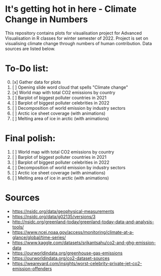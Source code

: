 # It's getting hot in here - Climate Change in Numbers
This repository contains plots for visualisation project for Advanced Visualisation in R classes for winter semester of 2022. Project is set on visualising climate change through numbers of human contribution. Data sources are listed below. 

# To-Do list:
0) [x] Gather data for plots
1) [ ] Opening slide word cloud that spells "Climate change"
2) [x] World map with total CO2 emissions by country
3) [ ] Barplot of biggest polluter countries in 2021
4) [ ] Barplot of biggest polluter celebrities in 2022
5) [ ] Decomposition of world emission by industry sectors
6) [ ] Arctic ice sheet coverage (with animations)
7) [ ] Melting area of ice in arctic (with animations)

# Final polish:
1) [ ] World map with total CO2 emissions by country
2) [ ] Barplot of biggest polluter countries in 2021
3) [ ] Barplot of biggest polluter celebrities in 2022
4) [ ] Decomposition of world emission by industry sectors
5) [ ] Arctic ice sheet coverage (with animations)
6) [ ] Melting area of ice in arctic (with animations)


# Sources
- https://nsidc.org/data/geophysical-measurements
- https://nsidc.org/data/g02135/versions/3
- http://nsidc.org/greenland-today/greenland-today-data-and-analysis-tools/
- https://www.ncei.noaa.gov/access/monitoring/climate-at-a-glance/global/time-series/
- https://www.kaggle.com/datasets/srikantsahu/co2-and-ghg-emission-data
- https://ourworldindata.org/greenhouse-gas-emissions
- https://ourworldindata.org/co2-dataset-sources
- https://weareyard.com/insights/worst-celebrity-private-jet-co2-emission-offenders

